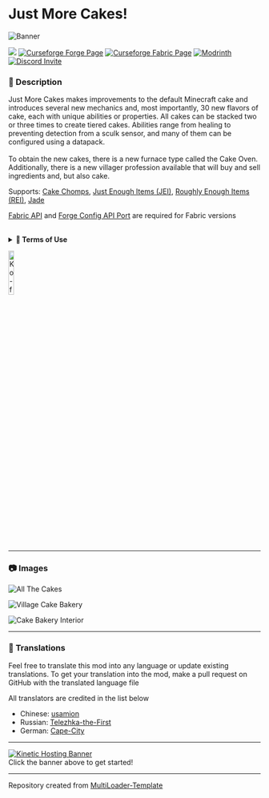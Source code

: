 # Just More Cakes!

![Banner](https://i.imgur.com/OSN1fFh.png)

![](https://img.shields.io/badge/Mod%20Loaders-Forge%20%26%20Fabric-green?style=for-the-badge)
[![Curseforge Forge Page](https://img.shields.io/badge/Curseforge%20Page-Forge-orange?style=for-the-badge&logo=curseforge "Curseforge Forge page")](https://www.curseforge.com/minecraft/mc-mods/just-more-cakes)
[![Curseforge Fabric Page](https://img.shields.io/badge/Curseforge%20Page-Fabric-orange?style=for-the-badge&logo=curseforge "Curseforge Fabric page")](https://www.curseforge.com/minecraft/mc-mods/just-more-cakes-fabric)
[![Modrinth](https://img.shields.io/badge/Modrinth-Page-1bd96a?style=for-the-badge&logo=modrinth "Modrinth page")](https://modrinth.com/mod/just-more-cakes)
[![Discord Invite](https://img.shields.io/badge/Discord-Einstein%27s%20Lab-blue?style=for-the-badge&logo=discord)](https://discord.gg/gSsaFAvrBM)

### **📘 Description**
Just More Cakes makes improvements to the default Minecraft cake and introduces several new mechanics and, most importantly,
30 new flavors of cake, each with unique abilities or properties. All cakes can be stacked two or three times to create tiered cakes.
Abilities range from healing to preventing detection from a sculk sensor, and many of them can be configured using a datapack.
<br><br>
To obtain the new cakes, there is a new furnace type called the Cake Oven. Additionally,
there is a new villager profession available that will buy and sell ingredients and, but also cake.

Supports: [Cake Chomps](https://curseforge.com/minecraft/mc-mods/cake-chomps), [Just Enough Items (JEI)](https://curseforge.com/minecraft/mc-mods/jei), [Roughly Enough Items (REI)](https://curseforge.com/minecraft/mc-mods/roughly-enough-items), [Jade](https://curseforge.com/minecraft/mc-mods/jade)

[Fabric API](https://modrinth.com/mod/fabric-api) and [Forge Config API Port](https://modrinth.com/mod/forge-config-api-port) are required for Fabric versions

<br>
<details>
<summary><b>📜 Terms of Use</b></summary>

```
You may
✅ Use this mod as a reference to understand and or create something of your own, as long as it is not a copy or recreation
✅ Use this mod in modpacks with credit and one or more links to any of the project pages*
✅ Edit for personal use
✅ Use this mod for/in YouTube videos with credit and one or more links to any of the project pages*
✅ Create resource packs, data packs, and addon mods for this mod

You may not
❌ Reupload/publish this mod to any website without explicit permission from me and one or more links to any of the project pages*
❌ Redistibute edited or unedited assets** from this mod without permission from me and credit

* Project pages include CurseForge, Modrinth, Planet Minecraft, GitHub
** Assets include logos, banners, textures, models etc
```
</details>

[<img alt="Ko-fi Badge" height="15%" width="15%" src="https://storage.ko-fi.com/cdn/brandasset/kofi_bg_tag_dark.png" alt="Ko-fi badge">](https://ko-fi.com/mincrafteinstein)

---

### **📷 Images**

![All The Cakes](https://i.imgur.com/cbKeflc.png)

![Village Cake Bakery](https://i.imgur.com/kCBoKsV.png)

![Cake Bakery Interior](https://i.imgur.com/4vhGdDY.png)

---

### **💬 Translations**
Feel free to translate this mod into any language or update existing translations. To get your translation into the mod, make a pull request on GitHub with the translated language file

All translators are credited in the list below
- Chinese: [usamion](https://github.com/usamion)
- Russian: [Telezhka-the-First](https://github.com/Telezhka-the-First)
- German: [Cape-City](https://github.com/Cape-City)

---

[![Kinetic Hosting Banner](https://i.imgur.com/u6Fn0I0.png)](https://billing.kinetichosting.net/aff.php?aff=124)
<br>
Click the banner above to get started!

---

Repository created from [MultiLoader-Template](https://github.com/jaredlll08/MultiLoader-Template)

